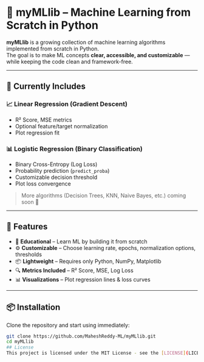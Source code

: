 # 🤖 myMLlib – Machine Learning from Scratch in Python

**myMLlib** is a growing collection of machine learning algorithms implemented from scratch in Python.  
The goal is to make ML concepts **clear, accessible, and customizable** — while keeping the code clean and framework-free.

---

## 📌 Currently Includes

### 📈 Linear Regression (Gradient Descent)
- R² Score, MSE metrics
- Optional feature/target normalization
- Plot regression fit

### 📊 Logistic Regression (Binary Classification)
- Binary Cross-Entropy (Log Loss)
- Probability prediction (`predict_proba`)
- Customizable decision threshold
- Plot loss convergence

> More algorithms (Decision Trees, KNN, Naive Bayes, etc.) coming soon 🚀

---

## 🌟 Features
- 📝 **Educational** – Learn ML by building it from scratch
- ⚙️ **Customizable** – Choose learning rate, epochs, normalization options, thresholds
- 📦 **Lightweight** – Requires only Python, NumPy, Matplotlib
- 🔍 **Metrics Included** – R² Score, MSE, Log Loss
- 📊 **Visualizations** – Plot regression lines & loss curves

---

## 📦 Installation
Clone the repository and start using immediately:
```bash
git clone https://github.com/MaheshReddy-ML/myMLlib.git
cd myMLlib
## License
This project is licensed under the MIT License - see the [LICENSE](LICENSE) file for details.
